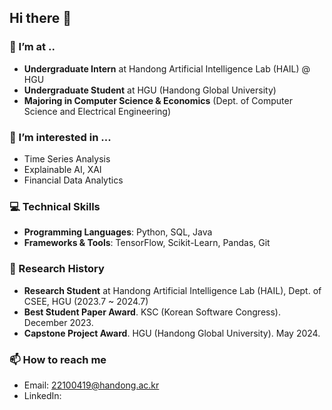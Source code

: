 ## Hi there 👋

### 🔭 I’m at ..
- **Undergraduate Intern** at Handong Artificial Intelligence Lab (HAIL) @ HGU
- **Undergraduate Student** at HGU (Handong Global University)
- **Majoring in Computer Science & Economics** (Dept. of Computer Science and Electrical Engineering)

### 🌱 I’m interested in ...
- Time Series Analysis
- Explainable AI, XAI
- Financial Data Analytics

### 💻 Technical Skills
- **Programming Languages**: Python, SQL, Java 
- **Frameworks & Tools**: TensorFlow, Scikit-Learn, Pandas, Git

### 🔬 Research History
- **Research Student** at Handong Artificial Intelligence Lab (HAIL), Dept. of CSEE, HGU (2023.7 ~ 2024.7)
- **Best Student Paper Award**. KSC (Korean Software Congress). December 2023.
- **Capstone Project Award**. HGU (Handong Global University). May 2024.

### 📫 How to reach me
- Email: 22100419@handong.ac.kr
- LinkedIn: 
